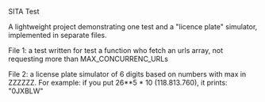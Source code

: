 SITA Test

A lightweight project demonstrating one test and a "licence plate" simulator, implemented in separate files.

File 1: a test written for test a function who fetch an urls array,  not requesting more than MAX_CONCURRENC_URLs

File 2: a license plate simulator of 6 digits based on numbers with max in ZZZZZZ. For example: if you put 26**5 * 10 (118.813.760), it prints: "0JXBLW" 